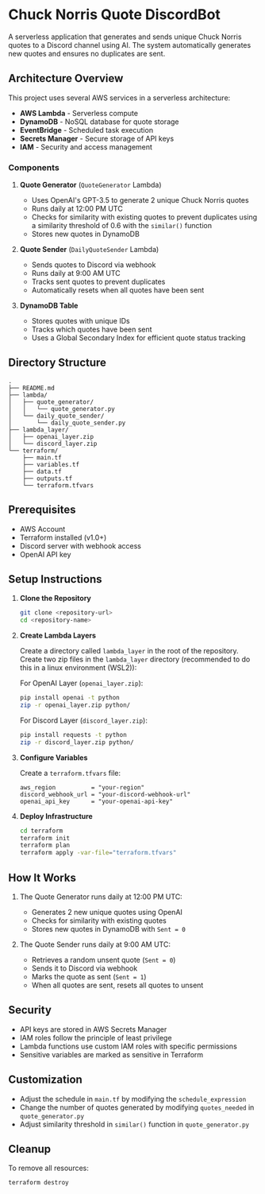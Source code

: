 # Chuck Norris Quote DiscordBot

A serverless application that generates and sends unique Chuck Norris quotes to a Discord channel using AI. The system automatically generates new quotes and ensures no duplicates are sent.

## Architecture Overview

This project uses several AWS services in a serverless architecture:

- **AWS Lambda** - Serverless compute
- **DynamoDB** - NoSQL database for quote storage
- **EventBridge** - Scheduled task execution
- **Secrets Manager** - Secure storage of API keys
- **IAM** - Security and access management

### Components

1. **Quote Generator** (`QuoteGenerator` Lambda)
   - Uses OpenAI's GPT-3.5 to generate 2 unique Chuck Norris quotes
   - Runs daily at 12:00 PM UTC
   - Checks for similarity with existing quotes to prevent duplicates using a similarity threshold of 0.6 with the `similar()` function
   - Stores new quotes in DynamoDB

2. **Quote Sender** (`DailyQuoteSender` Lambda)
   - Sends quotes to Discord via webhook
   - Runs daily at 9:00 AM UTC
   - Tracks sent quotes to prevent duplicates
   - Automatically resets when all quotes have been sent

3. **DynamoDB Table**
   - Stores quotes with unique IDs
   - Tracks which quotes have been sent
   - Uses a Global Secondary Index for efficient quote status tracking

## Directory Structure

```
.
├── README.md
├── lambda/
│   ├── quote_generator/
│   │   └── quote_generator.py
│   └── daily_quote_sender/
│       └── daily_quote_sender.py
├── lambda_layer/
│   ├── openai_layer.zip
│   └── discord_layer.zip
└── terraform/
    ├── main.tf
    ├── variables.tf
    ├── data.tf
    ├── outputs.tf
    └── terraform.tfvars
```

## Prerequisites

- AWS Account
- Terraform installed (v1.0+)
- Discord server with webhook access
- OpenAI API key

## Setup Instructions

1. **Clone the Repository**
   ```bash
   git clone <repository-url>
   cd <repository-name>
   ```

2. **Create Lambda Layers**
   
   Create a directory called `lambda_layer` in the root of the repository.
   Create two zip files in the `lambda_layer` directory (recommended to do this in a linux environment (WSL2)):
   
   For OpenAI Layer (`openai_layer.zip`):
   ```bash
   pip install openai -t python
   zip -r openai_layer.zip python/
   ```

   For Discord Layer (`discord_layer.zip`):
   ```bash
   pip install requests -t python
   zip -r discord_layer.zip python/
   ```

3. **Configure Variables**
   
   Create a `terraform.tfvars` file:
   ```hcl
   aws_region          = "your-region"
   discord_webhook_url = "your-discord-webhook-url"
   openai_api_key      = "your-openai-api-key"
   ```

4. **Deploy Infrastructure**
   ```bash
   cd terraform
   terraform init
   terraform plan
   terraform apply -var-file="terraform.tfvars"
   ```

## How It Works

1. The Quote Generator runs daily at 12:00 PM UTC:
   - Generates 2 new unique quotes using OpenAI
   - Checks for similarity with existing quotes
   - Stores new quotes in DynamoDB with `Sent = 0`

2. The Quote Sender runs daily at 9:00 AM UTC:
   - Retrieves a random unsent quote (`Sent = 0`)
   - Sends it to Discord via webhook
   - Marks the quote as sent (`Sent = 1`)
   - When all quotes are sent, resets all quotes to unsent

## Security

- API keys are stored in AWS Secrets Manager
- IAM roles follow the principle of least privilege
- Lambda functions use custom IAM roles with specific permissions
- Sensitive variables are marked as sensitive in Terraform

## Customization

- Adjust the schedule in `main.tf` by modifying the `schedule_expression`
- Change the number of quotes generated by modifying `quotes_needed` in `quote_generator.py`
- Adjust similarity threshold in `similar()` function in `quote_generator.py`

## Cleanup

To remove all resources:
```bash
terraform destroy
```

